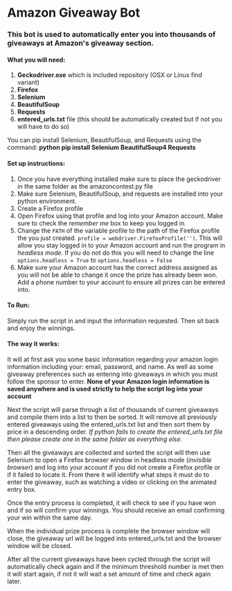 # Amazon Giveaway Bot

### This bot is used to automatically enter you into thousands of giveaways at Amazon's giveaway section.

#### What you will need:
1. **Geckodriver.exe** which is included repository (OSX or Linux find variant)
2. **Firefox**
3. **Selenium**
4. **BeautifulSoup**
5. **Requests**
6. **entered_urls.txt** file (this should be automatically created but if not you will have to do so)

You can pip install Selenium, BeautifulSoup, and Requests using the command:
**python pip install Selenium BeautifulSoup4 Requests**

#### Set up instructions:
1. Once you have everything installed make sure to place the geckodriver in the same folder as the amazoncontest.py file
2. Make sure Selenium, BeautifulSoup, and requests are installed into your python environment.
3. Create a Firefox profile
4. Open Firefox using that profile and log into your Amazon account. Make sure to check the *remember me* box to keep you logged in.
5. Change the `PATH` of the variable profile to the path of the Firefox profile the you just created. `profile = webdriver.FirefoxProfile('')`. This will allow you stay logged in to your Amazon account and run the program in _headless mode_. If you do not do this you will need to change the line `options.headless = True` to `options.headless = False`
6. Make sure your Amazon account has the correct address assigned as you will not be able to change it once the prize has already been won. Add a phone number to your account to ensure all prizes can be entered into.

#### To Run:
Simply run the script in and input the information requested. Then sit back and enjoy the winnings.

#### The way it works:
It will at first ask you some basic information regarding your amazon login information including your: email, password, and name. As well as some giveaway preferences such as entering into giveaways in which you must follow the sponsor to enter. **None of your Amazon login information is saved anywhere and is used strictly to help the script log into your account**

Next the script will parse through a list of thousands of current giveaways and compile them into a list to then be sorted.  It will remove all previously entered giveaways using the entered_urls.txt list and then sort them by price in a descending order. *If python fails to create the entered_urls.txt file then please create one in the same folder as everything else.*

Then all the giveaways are collected and sorted the script will then use Selenium to open a Firefox browser window in headless mode (*invisible browser*) and log into your account if you did not create a Firefox profile or if it failed to locate it. From there it will identify what steps it must do to enter the giveaway, such as watching a video or clicking on the animated entry box.

Once the entry process is completed, it will check to see if you have won and if so will confirm your winnings. You should receive an email confirming your win within the same day.

When the individual prize process is complete the browser window will close, the giveaway url will be logged into entered_urls.txt and the browser window will be closed.

After all the current giveaways have been cycled through the script will automatically check again and if the minimum threshold number is met then it will start again, if not it will wait a set amount of time and check again later.
